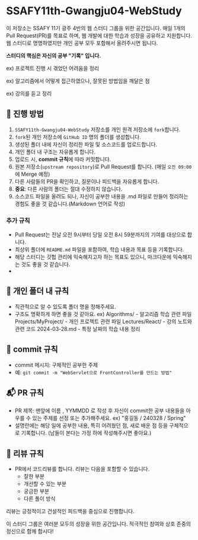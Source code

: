 # SSAFY11th-Gwangju04-WebStudy

이 저장소는 SSAFY 11기 광주 4반의 웹 스터디 그룹을 위한 공간입니다. 매일 1개의 Pull Request(PR)를 목표로 하며, 웹 개발에 대한 학습과 성장을 공유하고 지원합니다.
웹 스터디로 명명하였지만 개인 공부 모두 포함해서 올려주시면 됩니다.

**스터디의 핵심은 자신의 공부 "기록" 입니다.**

ex) 프로젝트 진행 시 겪었던 어려움을 정리

ex) 알고리즘에서 어떻게 접근하였으나, 잘못된 방법임을 깨달은 점

ex) 강의를 듣고 정리


## 🚀 진행 방법

1. `SSAFY11th-Gwangju04-WebStudy` 저장소를 개인 원격 저장소에 `fork`합니다.
2. `fork`된 개인 저장소에 `GitHub ID` 명의 폴더를 생성합니다.
3. 생성된 폴더 내에 자신이 정리한 파일 및 소스코드를 업로드합니다.
4. 개인 폴더 내 구조는 자유롭게 합니다.
5. 업로드 시, **commit 규칙**에 따라 커밋합니다.
6. 원본 저장소(`upstream repository`)로 Pull Request를 합니다. (매일 `오전 09:00`에 Merge 예정)
7. 다른 사람들의 PR을 확인하고, 질문이나 피드백을 자유롭게 합니다.
8. **중요**: 다른 사람의 폴더는 절대 수정하지 않습니다.
9. 소스코드 파일을 올려도 되나, 자신이 공부한 내용을 .md 파일로 만들어 정리하는 경험도 좋을 것 같습니다.(Markdown 언어로 작성)

### 추가 규칙

- Pull Request는 전날 오전 9시부터 당일 오전 8시 59분까지의 기여를 대상으로 합니다.
- 최상위 폴더에 `README.md` 파일을 포함하여, 학습 내용과 목표 등을 기록합니다.
- 해당 스터디는 깃헙 관리에 익숙해지고자 하는 목표도 있으니, 마크다운에 익숙해지는 것도 좋을 것 같습니다.
- 
## 📁 개인 폴더 내 규칙

- 직관적으로 알 수 있도록 폴더 명을 정해주세요.
- 구조도 명확하게 하면 좋을 것 같아요.
  ex)
  Algorithms/ - 알고리즘 학습 관련 파일
  Projects/MyProject/ - 개인 프로젝트 관련 파일
  Lectures/React/ - 강의 노트와 관련 코드
  2024-03-28.md - 특정 날짜의 학습 내용 정리


## 💾 commit 규칙

- commit 메시지: 구체적인 공부한 주제
- 예: `git commit -m "WebServlet으로 FrontController를 만드는 방법"`

## 📬 PR 규칙

- PR 제목: 맨앞에 이름 , YYMMDD 로 작성 후 자신이 commit한 공부 내용들을 아우를 수 있는 주제를 선정 또는 추가해주세요. ex) "홍길동 / 240328 / Spring"
- 설명란에는 해당 일에 공부한 내용, 특히 어려웠던 점, 새로 배운 점 등을 구체적으로 기록합니다. (남들이 본다는 가정 하에 작성해주시면 좋아요.)

## 📖 리뷰 규칙

- PR에서 코드리뷰를 합니다. 리뷰는 다음을 포함할 수 있습니다.
  - 잘한 부분
  - 개선할 수 있는 부분
  - 궁금한 부분
  - 다른 풀이 방식

리뷰는 긍정적이고 건설적인 피드백을 중심으로 진행합니다.


이 스터디 그룹은 여러분 모두의 성장을 위한 공간입니다. 적극적인 참여와 상호 존중의 정신으로 함께 합시다!

